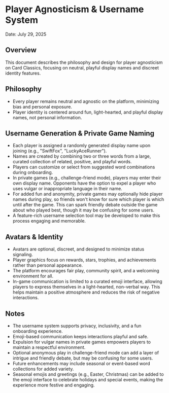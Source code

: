 # Player Agnosticism & Username System

Date: July 29, 2025

## Overview
This document describes the philosophy and design for player agnosticism on Card Classics, focusing on neutral, playful display names and discreet identity features.

## Philosophy
- Every player remains neutral and agnostic on the platform, minimizing bias and personal exposure.
- Player identity is centered around fun, light-hearted, and playful display names, not personal information.

## Username Generation & Private Game Naming
- Each player is assigned a randomly generated display name upon joining (e.g., "SwiftFox", "LuckyAceRunner").
- Names are created by combining two or three words from a large, curated collection of related, positive, and playful words.
- Players can customize or select from suggested word combinations during onboarding.
- In private games (e.g., challenge-friend mode), players may enter their own display name. Opponents have the option to expel a player who uses vulgar or inappropriate language in their name.
- For added fun and anonymity, private games may optionally hide player names during play, so friends won't know for sure which player is which until after the game. This can spark friendly debate outside the game about who played best, though it may be confusing for some users.
- A feature-rich username selection tool may be developed to make this process engaging and memorable.

## Avatars & Identity
- Avatars are optional, discreet, and designed to minimize status signaling.
- Player graphics focus on rewards, stars, trophies, and achievements rather than personal appearance.
- The platform encourages fair play, community spirit, and a welcoming environment for all.
- In-game communication is limited to a curated emoji interface, allowing players to express themselves in a light-hearted, non-verbal way. This helps maintain a positive atmosphere and reduces the risk of negative interactions.

## Notes
- The username system supports privacy, inclusivity, and a fun onboarding experience.
- Emoji-based communication keeps interactions playful and safe.
- Expulsion for vulgar names in private games empowers players to maintain a respectful environment.
- Optional anonymous play in challenge-friend mode can add a layer of intrigue and friendly debate, but may be confusing for some users.
- Future enhancements may include seasonal or event-based word collections for added variety.
- Seasonal emojis and greetings (e.g., Easter, Christmas) can be added to the emoji interface to celebrate holidays and special events, making the experience more festive and engaging.
